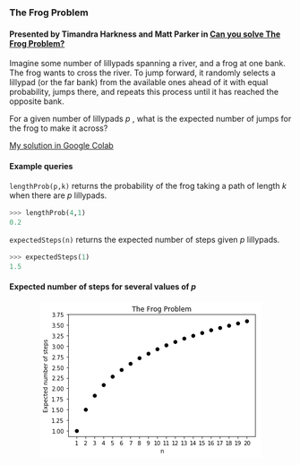 ### The Frog Problem
#### Presented by Timandra Harkness and Matt Parker in [Can you solve The Frog Problem?](https://www.youtube.com/watch?v=ZLTyX4zL2Fc)
Imagine some number of lillypads spanning a river, and a frog at one bank. The frog wants to cross the river. To jump forward, it randomly selects a lillypad (or the far bank) from the available ones ahead of it with equal probability, jumps there, and repeats this process until it has reached the opposite bank.

For a given number of lillypads *p* , what is the expected number of jumps for the frog to make it across?

[My solution in Google Colab](https://colab.research.google.com/drive/1vMQ81rhLTEz48cXQ6XUiBcQ0KKtZb5JA)

####  Example queries
`lengthProb(p,k)` returns the probability of the frog taking a path of length *k* when there are *p* lillypads.
```python
>>> lengthProb(4,1)
0.2
```
`expectedSteps(n)` returns the expected number of steps given *p* lillypads.
```python
>>> expectedSteps(1)
1.5
```
#### Expected number of steps for several values of *p*
<p align="center">
  <img src="https://github.com/brayvid/FrogProblem/blob/master/FrogProblem.png">
</p>
